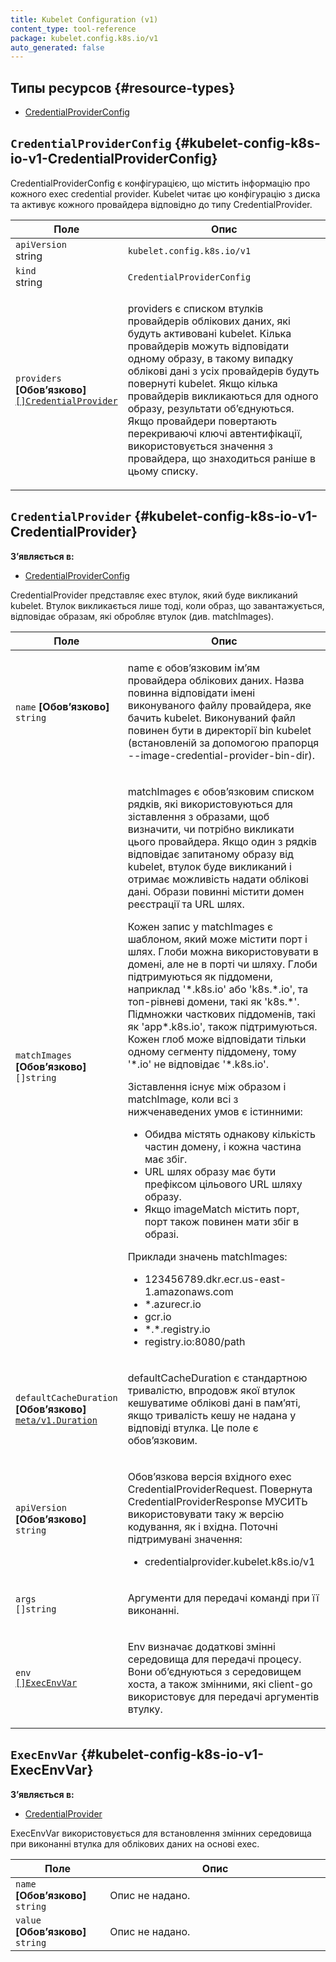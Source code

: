 ```yaml
---
title: Kubelet Configuration (v1)
content_type: tool-reference
package: kubelet.config.k8s.io/v1
auto_generated: false
---
```


## Типы ресурсов {#resource-types}

- [CredentialProviderConfig](#kubelet-config-k8s-io-v1-CredentialProviderConfig)

## `CredentialProviderConfig` {#kubelet-config-k8s-io-v1-CredentialProviderConfig}

CredentialProviderConfig є конфігурацією, що містить інформацію про кожного exec credential provider. Kubelet читає цю конфігурацію з диска та активує кожного провайдера відповідно до типу CredentialProvider.</p>

<table class="table">
<thead><tr><th width="30%">Поле</th><th>Опис</th></tr></thead>
<tbody>
<tr><td><code>apiVersion</code><br/>string</td><td><code>kubelet.config.k8s.io/v1</code></td></tr>
<tr><td><code>kind</code><br/>string</td><td><code>CredentialProviderConfig</code></td></tr>
<tr><td><code>providers</code> <b>[Обовʼязково]</b><br/>
<a href="#kubelet-config-k8s-io-v1-CredentialProvider"><code>[]CredentialProvider</code></a>
</td>
<td>
   <p>providers є списком втулків провайдерів облікових даних, які будуть активовані kubelet. Кілька провайдерів можуть відповідати одному образу, в такому випадку облікові дані з усіх провайдерів будуть повернуті kubelet. Якщо кілька провайдерів викликаються для одного образу, результати обʼєднуються. Якщо провайдери повертають перекриваючі ключі автентифікації, використовується значення з провайдера, що знаходиться раніше в цьому списку.</p>
</td>
</tr>
</tbody>
</table>

## `CredentialProvider` {#kubelet-config-k8s-io-v1-CredentialProvider}

**Зʼявляється в:**

- [CredentialProviderConfig](#kubelet-config-k8s-io-v1-CredentialProviderConfig)

CredentialProvider представляє exec втулок, який буде викликаний kubelet. Втулок викликається лише тоді, коли образ, що завантажується, відповідає образам, які обробляє втулок (див. matchImages).</p>

<table class="table">
<thead><tr><th width="30%">Поле</th><th>Опис</th></tr></thead>
<tbody>
<tr><td><code>name</code> <b>[Обовʼязково]</b><br/>
<code>string</code>
</td>
<td>
   <p>name є обовʼязковим імʼям провайдера облікових даних. Назва повинна відповідати імені виконуваного файлу провайдера, яке бачить kubelet. Виконуваний файл повинен бути в директорії bin kubelet (встановленій за допомогою прапорця --image-credential-provider-bin-dir).</p>
</td>
</tr>
<tr><td><code>matchImages</code> <b>[Обовʼязково]</b><br/>
<code>[]string</code>
</td>
<td>
   <p>matchImages є обовʼязковим списком рядків, які використовуються для зіставлення з образами, щоб визначити, чи потрібно викликати цього провайдера. Якщо один з рядків відповідає запитаному образу від kubelet, втулок буде викликаний і отримає можливість надати облікові дані. Образи повинні містити домен реєстрації та URL шлях.</p>
   <p>Кожен запис у matchImages є шаблоном, який може містити порт і шлях. Глоби можна використовувати в домені, але не в порті чи шляху. Глоби підтримуються як піддомени, наприклад '&ast;.k8s.io' або 'k8s.&ast;.io', та топ-рівневі домени, такі як 'k8s.&ast;'. Підмножки часткових піддоменів, такі як 'app&ast;.k8s.io', також підтримуються. Кожен глоб може відповідати тільки одному сегменту піддомену, тому '&ast;.io' не відповідає '&ast;.k8s.io'.</p>
   <p>Зіставлення існує між образом і matchImage, коли всі з нижченаведених умов є істинними:</p>
   <ul>
   <li>Обидва містять однакову кількість частин домену, і кожна частина має збіг.</li>
   <li>URL шлях образу має бути префіксом цільового URL шляху образу.</li>
   <li>Якщо imageMatch містить порт, порт також повинен мати збіг в образі.</li>
   </ul>
   <p>Приклади значень matchImages:</p>
   <ul>
   <li>123456789.dkr.ecr.us-east-1.amazonaws.com</li>
   <li>&ast;.azurecr.io</li>
   <li>gcr.io</li>
   <li>&ast;.&ast;.registry.io</li>
   <li>registry.io:8080/path</li>
   </ul>
</td>
</tr>
<tr><td><code>defaultCacheDuration</code> <b>[Обовʼязково]</b><br/>
<a href="https://pkg.go.dev/k8s.io/apimachinery/pkg/apis/meta/v1#Duration"><code>meta/v1.Duration</code></a>
</td>
<td>
   <p>defaultCacheDuration є стандартною тривалістю, впродовж якої втулок кешуватиме облікові дані в памʼяті, якщо тривалість кешу не надана у відповіді втулка. Це поле є обовʼязковим.</p>
</td>
</tr>
<tr><td><code>apiVersion</code> <b>[Обовʼязково]</b><br/>
<code>string</code>
</td>
<td>
   <p>Обовʼязкова версія вхідного exec CredentialProviderRequest. Повернута CredentialProviderResponse МУСИТЬ використовувати таку ж версію кодування, як і вхідна. Поточні підтримувані значення:</p>
   <ul>
   <li>credentialprovider.kubelet.k8s.io/v1</li>
   </ul>
</td>
</tr>
<tr><td><code>args</code><br/>
<code>[]string</code>
</td>
<td>
   <p>Аргументи для передачі команді при її виконанні.</p>
</td>
</tr>
<tr><td><code>env</code><br/>
<a href="#kubelet-config-k8s-io-v1-ExecEnvVar"><code>[]ExecEnvVar</code></a>
</td>
<td>
   <p>Env визначає додаткові змінні середовища для передачі процесу. Вони обʼєднуються з середовищем хоста, а також змінними, які client-go використовує для передачі аргументів втулку.</p>
</td>
</tr>
</tbody>
</table>

## `ExecEnvVar` {#kubelet-config-k8s-io-v1-ExecEnvVar}

**Зʼявляється в:**

- [CredentialProvider](#kubelet-config-k8s-io-v1-CredentialProvider)

ExecEnvVar використовується для встановлення змінних середовища при виконанні втулка для облікових даних на основі exec.

<table class="table">
<thead><tr><th width="30%">Поле</th><th>Опис</th></tr></thead>
<tbody>
<tr><td><code>name</code> <b>[Обовʼязково]</b><br/>
<code>string</code>
</td>
<td>
   <span class="text-muted">Опис не надано.</span></td>
</tr>
<tr><td><code>value</code> <b>[Обовʼязково]</b><br/>
<code>string</code>
</td>
<td>
   <span class="text-muted">Опис не надано.</span></td>
</tr>
</tbody>
</table>
